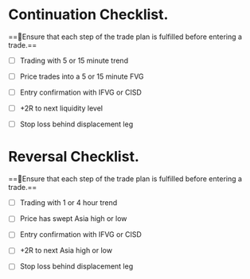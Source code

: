 # Continuation Checklist.
==🔴Ensure that each step of the trade plan is fulfilled before entering a trade.==

- [ ] Trading with 5 or 15 minute trend
- [ ] Price trades into a 5 or 15 minute FVG
- [ ] Entry confirmation with IFVG or CISD
- [ ] +2R to next liquidity level
- [ ] Stop loss behind displacement leg


# Reversal Checklist.
==🔴Ensure that each step of the trade plan is fulfilled before entering a trade.==

- [ ] Trading with 1 or 4 hour trend
- [ ] Price has swept Asia high or low
- [ ] Entry confirmation with IFVG or CISD
- [ ] +2R to next Asia high or low
- [ ] Stop loss behind displacement leg

